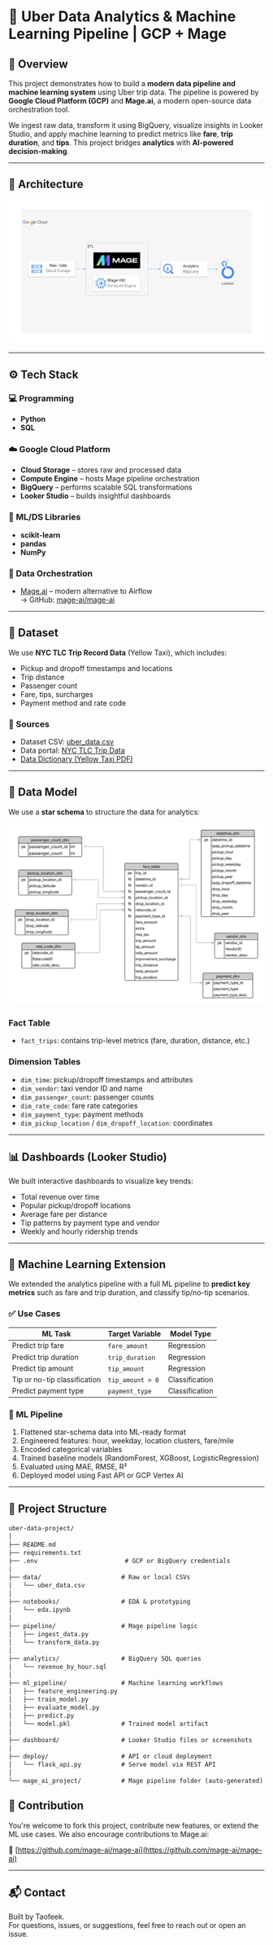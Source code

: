 # 🚕 Uber Data Analytics & Machine Learning Pipeline | GCP + Mage

## 📌 Overview

This project demonstrates how to build a **modern data pipeline and machine learning system** using Uber trip data. The pipeline is powered by **Google Cloud Platform (GCP)** and **Mage.ai**, a modern open-source data orchestration tool.

We ingest raw data, transform it using BigQuery, visualize insights in Looker Studio, and apply machine learning to predict metrics like **fare**, **trip duration**, and **tips**. This project bridges **analytics** with **AI-powered decision-making**.

---

## 🧱 Architecture

![Architecture Diagram](architecture.jpg)

---

## ⚙️ Tech Stack

### 💻 Programming

- **Python**
- **SQL**

### ☁️ Google Cloud Platform
- **Cloud Storage** – stores raw and processed data
- **Compute Engine** – hosts Mage pipeline orchestration
- **BigQuery** – performs scalable SQL transformations
- **Looker Studio** – builds insightful dashboards

### 🧪 ML/DS Libraries
- **scikit-learn**
- **pandas**
- **NumPy**

### 🧩 Data Orchestration
- [Mage.ai](https://www.mage.ai/) – modern alternative to Airflow  
  → GitHub: [mage-ai/mage-ai](https://github.com/mage-ai/mage-ai)
---

## 📁 Dataset

We use **NYC TLC Trip Record Data** (Yellow Taxi), which includes:

- Pickup and dropoff timestamps and locations
- Trip distance
- Passenger count
- Fare, tips, surcharges
- Payment method and rate code

### 📌 Sources
- Dataset CSV: [uber_data.csv](https://github.com/darshilparmar/uber-etl-pipeline-data-engineering-project/blob/main/data/uber_data.csv)
- Data portal: [NYC TLC Trip Data](https://www.nyc.gov/site/tlc/about/tlc-trip-record-data.page)
- [Data Dictionary (Yellow Taxi PDF)](https://www.nyc.gov/assets/tlc/downloads/pdf/data_dictionary_trip_records_yellow.pdf)

---

## 📐 Data Model

We use a **star schema** to structure the data for analytics:

![Data Model](data_model.jpeg)

### Fact Table
- `fact_trips`: contains trip-level metrics (fare, duration, distance, etc.)

### Dimension Tables
- `dim_time`: pickup/dropoff timestamps and attributes
- `dim_vendor`: taxi vendor ID and name
- `dim_passenger_count`: passenger counts
- `dim_rate_code`: fare rate categories
- `dim_payment_type`: payment methods
- `dim_pickup_location` / `dim_dropoff_location`: coordinates

---

## 📊 Dashboards (Looker Studio)

We built interactive dashboards to visualize key trends:
- Total revenue over time
- Popular pickup/dropoff locations
- Average fare per distance
- Tip patterns by payment type and vendor
- Weekly and hourly ridership trends

---

## 🔮 Machine Learning Extension

We extended the analytics pipeline with a full ML pipeline to **predict key metrics** such as fare and trip duration, and classify tip/no-tip scenarios.

### ✅ Use Cases
| ML Task                      | Target Variable       | Model Type     |
|-----------------------------|------------------------|----------------|
| Predict trip fare           | `fare_amount`          | Regression     |
| Predict trip duration       | `trip_duration`        | Regression     |
| Predict tip amount          | `tip_amount`           | Regression     |
| Tip or no-tip classification| `tip_amount > 0`       | Classification |
| Predict payment type        | `payment_type`         | Classification |

### 🧠 ML Pipeline
1. Flattened star-schema data into ML-ready format
2. Engineered features: hour, weekday, location clusters, fare/mile
3. Encoded categorical variables
4. Trained baseline models (RandomForest, XGBoost, LogisticRegression)
5. Evaluated using MAE, RMSE, R²
6. Deployed model using Fast API or GCP Vertex AI

---

## 📁 Project Structure
```text
uber-data-project/
│
├── README.md
├── requirements.txt
├── .env                        # GCP or BigQuery credentials
│
├── data/                      # Raw or local CSVs
│   └── uber_data.csv
│
├── notebooks/                 # EDA & prototyping
│   └── eda.ipynb
│
├── pipeline/                  # Mage pipeline logic
│   ├── ingest_data.py
│   └── transform_data.py
│
├── analytics/                 # BigQuery SQL queries
│   └── revenue_by_hour.sql
│
├── ml_pipeline/               # Machine learning workflows
│   ├── feature_engineering.py
│   ├── train_model.py
│   ├── evaluate_model.py
│   ├── predict.py
│   └── model.pkl              # Trained model artifact
│
├── dashboard/                 # Looker Studio files or screenshots
│
├── deploy/                    # API or cloud deployment
│   └── flask_api.py           # Serve model via REST API
│
└── mage_ai_project/           # Mage pipeline folder (auto-generated)
```

## 🤝 Contribution
You're welcome to fork this project, contribute new features, or extend the ML use cases. We also encourage contributions to Mage.ai:

🔗 [https://github.com/mage-ai/mage-ai](https://github.com/mage-ai/mage-ai)

---

## 📬 Contact

Built by Taofeek.  
For questions, issues, or suggestions, feel free to reach out or open an issue.